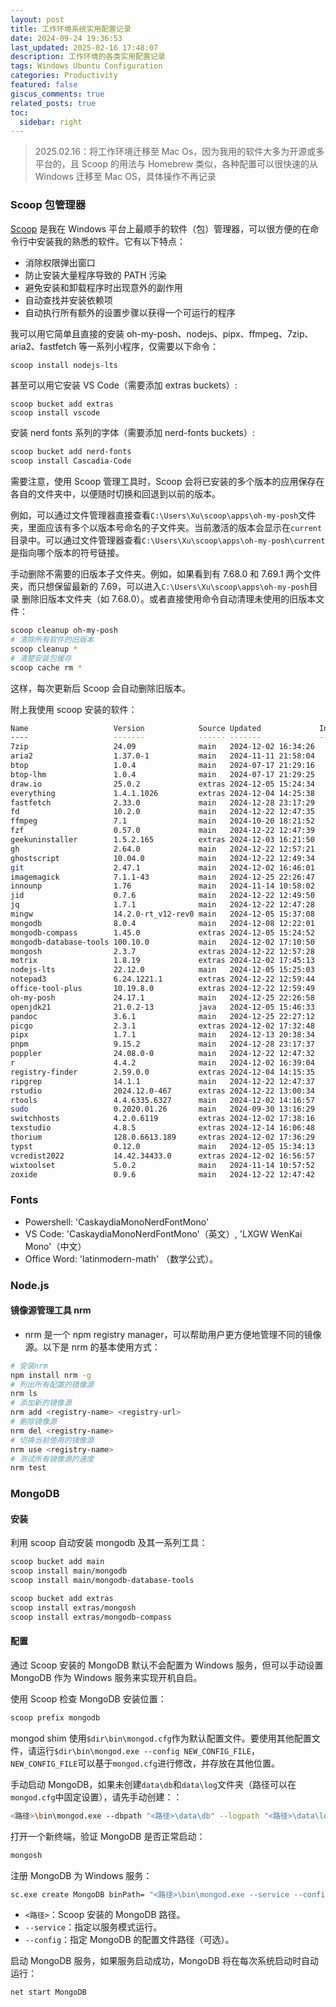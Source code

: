 ```yaml
---
layout: post
title: 工作环境系统实用配置记录
date: 2024-09-24 19:36:53
last_updated: 2025-02-16 17:48:07
description: 工作环境的各类实用配置记录
tags: Windows Ubuntu Configuration
categories: Productivity
featured: false
giscus_comments: true
related_posts: true
toc:
  sidebar: right
---
```


> 2025.02.16：将工作环境迁移至 Mac Os，因为我用的软件大多为开源或多平台的，且 Scoop 的用法与 Homebrew 类似，各种配置可以很快速的从 Windows 迁移至 Mac OS，具体操作不再记录

### Scoop 包管理器

[Scoop](https://scoop.sh/) 是我在 Windows 平台上最顺手的软件（包）管理器，可以很方便的在命令行中安装我的熟悉的软件。它有以下特点：

- 消除权限弹出窗口
- 防止安装大量程序导致的 PATH 污染
- 避免安装和卸载程序时出现意外的副作用
- 自动查找并安装依赖项
- 自动执行所有额外的设置步骤以获得一个可运行的程序

我可以用它简单且直接的安装 oh-my-posh、nodejs、pipx、ffmpeg、7zip、aria2、fastfetch 等一系列小程序，仅需要以下命令：

```bash
scoop install nodejs-lts
```

甚至可以用它安装 VS Code（需要添加 extras buckets）:

```poershell
scoop bucket add extras
scoop install vscode
```

安装 nerd fonts 系列的字体（需要添加 nerd-fonts buckets）:

```bash
scoop bucket add nerd-fonts
scoop install Cascadia-Code
```

需要注意，使用 Scoop 管理工具时，Scoop 会将已安装的多个版本的应用保存在各自的文件夹中，以便随时切换和回退到以前的版本。

例如，可以通过文件管理器直接查看`C:\Users\Xu\scoop\apps\oh-my-posh`文件夹，里面应该有多个以版本号命名的子文件夹。当前激活的版本会显示在`current`目录中。可以通过文件管理器查看`C:\Users\Xu\scoop\apps\oh-my-posh\current`是指向哪个版本的符号链接。

手动删除不需要的旧版本子文件夹。例如，如果看到有 7.68.0 和 7.69.1 两个文件夹，而只想保留最新的 7.69，可以进入`C:\Users\Xu\scoop\apps\oh-my-posh`目录
删除旧版本文件夹（如 7.68.0）。或者直接使用命令自动清理未使用的旧版本文件：

```bash
scoop cleanup oh-my-posh
# 清除所有软件的旧版本
scoop cleanup *
# 清楚安装包缓存
scoop cache rm *
```

这样，每次更新后 Scoop 会自动删除旧版本。

附上我使用 scoop 安装的软件：

```bash
Name                   Version            Source Updated             Info
----                   -------            ------ -------             ----
7zip                   24.09              main   2024-12-02 16:34:26
aria2                  1.37.0-1           main   2024-11-11 21:58:04
btop                   1.0.4              main   2024-07-17 21:29:16
btop-lhm               1.0.4              main   2024-07-17 21:29:25
draw.io                25.0.2             extras 2024-12-05 15:24:34
everything             1.4.1.1026         extras 2024-12-04 14:25:38
fastfetch              2.33.0             main   2024-12-28 23:17:29
fd                     10.2.0             main   2024-12-22 12:47:35
ffmpeg                 7.1                main   2024-10-20 18:21:52
fzf                    0.57.0             main   2024-12-22 12:47:39
geekuninstaller        1.5.2.165          extras 2024-12-03 16:21:50
gh                     2.64.0             main   2024-12-22 12:57:21
ghostscript            10.04.0            main   2024-12-22 12:49:34
git                    2.47.1             main   2024-12-02 16:46:01
imagemagick            7.1.1-43           main   2024-12-25 22:26:47
innounp                1.76               main   2024-11-14 10:58:02
jid                    0.7.6              main   2024-12-22 12:49:50
jq                     1.7.1              main   2024-12-22 12:47:28
mingw                  14.2.0-rt_v12-rev0 main   2024-12-05 15:37:08
mongodb                8.0.4              main   2024-12-08 12:22:01
mongodb-compass        1.45.0             extras 2024-12-05 15:24:52
mongodb-database-tools 100.10.0           main   2024-12-02 17:10:50
mongosh                2.3.7              extras 2024-12-22 12:57:28
motrix                 1.8.19             extras 2024-12-02 17:45:13
nodejs-lts             22.12.0            main   2024-12-05 15:25:03
notepad3               6.24.1221.1        extras 2024-12-22 12:59:44
office-tool-plus       10.19.8.0          extras 2024-12-22 12:59:49
oh-my-posh             24.17.1            main   2024-12-25 22:26:58
openjdk21              21.0.2-13          java   2024-12-05 15:46:33
pandoc                 3.6.1              main   2024-12-25 22:27:12
picgo                  2.3.1              extras 2024-12-02 17:32:48
pipx                   1.7.1              main   2024-12-13 20:38:34
pnpm                   9.15.2             main   2024-12-28 23:17:37
poppler                24.08.0-0          main   2024-12-22 12:47:32
r                      4.4.2              main   2024-12-02 16:39:04
registry-finder        2.59.0.0           extras 2024-12-04 14:15:35
ripgrep                14.1.1             main   2024-12-22 12:47:37
rstudio                2024.12.0-467      extras 2024-12-22 13:00:34
rtools                 4.4.6335.6327      main   2024-12-02 14:16:57
sudo                   0.2020.01.26       main   2024-09-30 13:16:29
switchhosts            4.2.0.6119         extras 2024-12-02 17:38:16
texstudio              4.8.5              extras 2024-12-14 16:06:48
thorium                128.0.6613.189     extras 2024-12-02 17:36:29
typst                  0.12.0             main   2024-12-05 15:34:13
vcredist2022           14.42.34433.0      extras 2024-12-02 16:56:57
wixtoolset             5.0.2              main   2024-11-14 10:57:52
zoxide                 0.9.6              main   2024-12-22 12:47:42
```

### Fonts

- Powershell: 'CaskaydiaMonoNerdFontMono'
- VS Code: 'CaskaydiaMonoNerdFontMono'（英文）, 'LXGW WenKai Mono'（中文）
- Office Word: 'latinmodern-math' （数学公式）。

### Node.js

#### 镜像源管理工具 nrm

- nrm 是一个 npm registry manager，可以帮助用户更方便地管理不同的镜像源。以下是 nrm 的基本使用方式：

```bash
# 安装nrm
npm install nrm -g
# 列出所有配置的镜像源
nrm ls
# 添加新的镜像源
nrm add <registry-name> <registry-url>
# 删除镜像源
nrm del <registry-name>
# 切换当前使用的镜像源
nrm use <registry-name>
# 测试所有镜像源的速度
nrm test
```

### MongoDB

#### 安装

利用 scoop 自动安装 mongodb 及其一系列工具：

```bash
scoop bucket add main
scoop install main/mongodb
scoop install main/mongodb-database-tools

scoop bucket add extras
scoop install extras/mongosh
scoop install extras/mongodb-compass
```

#### 配置

通过 Scoop 安装的 MongoDB 默认不会配置为 Windows 服务，但可以手动设置 MongoDB 作为 Windows 服务来实现开机自启。

使用 Scoop 检查 MongoDB 安装位置：

```bash
scoop prefix mongodb
```

mongod shim 使用`$dir\bin\mongod.cfg`作为默认配置文件。要使用其他配置文件，请运行`$dir\bin\mongod.exe --config NEW_CONFIG_FILE`，`NEW_CONFIG_FILE`可以基于`mongod.cfg`进行修改，并存放在其他位置。

手动启动 MongoDB，如果未创建`data\db`和`data\log`文件夹（路径可以在`mongod.cfg`中固定设置），请先手动创建：：

```bash
<路径>\bin\mongod.exe --dbpath "<路径>\data\db" --logpath "<路径>\data\log\mongo.log" --logappend
```

打开一个新终端，验证 MongoDB 是否正常启动：

```bash
mongosh
```

注册 MongoDB 为 Windows 服务：

```bash
sc.exe create MongoDB binPath= "<路径>\bin\mongod.exe --service --config <路径>\mongod.cfg" DisplayName= "MongoDB" start= "auto"
```

- `<路径>`：Scoop 安装的 MongoDB 路径。
- `--service`：指定以服务模式运行。
- `--config`：指定 MongoDB 的配置文件路径（可选）。

启动 MongoDB 服务，如果服务启动成功，MongoDB 将在每次系统启动时自动运行：

```bash
net start MongoDB
```
